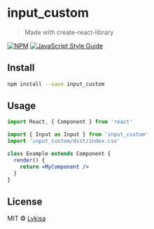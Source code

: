 # input_custom

> Made with create-react-library

[![NPM](https://img.shields.io/npm/v/input_custom.svg)](https://www.npmjs.com/package/input_custom) [![JavaScript Style Guide](https://img.shields.io/badge/code_style-standard-brightgreen.svg)](https://standardjs.com)

## Install

```bash
npm install --save input_custom
```

## Usage

```jsx
import React, { Component } from 'react'

import { Input as Input } from 'input_custom'
import 'input_custom/dist/index.css'

class Example extends Component {
  render() {
    return <MyComponent />
  }
}
```

## License

MIT © [Lykisa](https://github.com/Lykisa)

